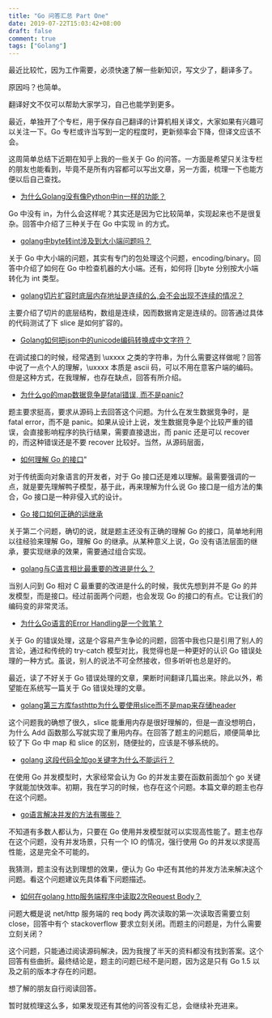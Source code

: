 ```yaml
---
title: "Go 问答汇总 Part One"
date: 2019-07-22T15:03:42+08:00
draft: false
comment: true
tags: ["Golang"]
---
```


最近比较忙，因为工作需要，必须快速了解一些新知识，写文少了，翻译多了。

原因吗？也简单。

翻译好文不仅可以帮助大家学习，自己也能学到更多。

最近，单独开了个专栏，用于保存自己翻译的计算机相关译文，大家如果有兴趣可以关注一下。Go 专栏或许当写到一定的程度时，更新频率会下降，但译文应该不会。

这周简单总结下近期在知乎上我的一些关于 Go 的问答。一方面是希望只关注专栏的朋友也能看到，毕竟不是所有内容都可以写出文章，另一方面，梳理一下也能方便以后自己查找。

- [为什么Golang没有像Python中in一样的功能？](https://www.zhihu.com/question/328393303/answer/711287362)

Go 中没有 in，为什么会这样呢？其实还是因为它比较简单，实现起来也不是很复杂。回答中介绍了三种关于在 Go 中实现 in 的方式。

- [golang中byte转int涉及到大小端问题吗？](https://www.zhihu.com/question/327537211)

关于 Go 中大小端的问题，其实有专门的包处理这个问题，encoding/binary。回答中介绍了如何在 Go 中检查机器的大小端。还有，如何将 []byte 分别按大小端转化为 int 类型。

- [golang切片扩容时底层内存地址是连续的么,会不会出现不连续的情况？](https://www.zhihu.com/question/325494056/answer/696616716)

主要介绍了切片的底层结构，数组是连续，因而数据肯定是连续的。回答通过具体的代码测试了下 slice 是如何扩容的。

- [Golang如何把json中的unicode编码转换成中文字符？](https://www.zhihu.com/question/330544039/answer/724325798)

在调试接口的时候，经常遇到 \uxxxx 之类的字符串，为什么需要这样做呢？回答中说了一点个人的理解，\uxxxx 本质是 ascii 码，可以不用在意客户端的编码。但是这种方式，在我理解，也存在缺点，回答有所介绍。

- [为什么go的map数据竞争是fatal错误, 而不是panic?](https://www.zhihu.com/question/305845656)

题主要求挺高，要求从源码上去回答这个问题。为什么在发生数据竞争时，是 fatal error，而不是 panic。如果从设计上说，发生数据竞争是个比较严重的错误，会直接影响程序的执行结果，需要直接退出，而 panic 还是可以 recover 的，而这种错误还是不要 recover 比较好。当然，从源码层面，

- [如何理解 Go 的接口](https://www.zhihu.com/question/328762850/answer/712332485)"

对于传统面向对象语言的开发者，对于 Go 接口还是难以理解。最需要强调的一点，就是要先理解鸭子模型，基于此，再来理解为什么说 Go 接口是一组方法的集合，Go 接口是一种非侵入式的设计。

- [Go 接口如何正确的运继承](https://www.zhihu.com/question/318138275/answer/699989214)

关于第二个问题，确切的说，就是题主还没有正确的理解 Go 的接口，简单地利用以往经验来理解 Go，理解 Go 的继承。从某种意义上说，Go 没有语法层面的继承，要实现继承的效果，需要通过组合实现。

- [golang与C语言相比最重要的改进是什么？](https://www.zhihu.com/question/325945059/answer/695652418) 

当别人问到 Go 相对 C 最重要的改进是什么的时候，我优先想到并不是 Go 的并发模型，而是接口。经过前面两个问题，也会发现 Go 的接口的有点。它让我们的编码变的非常灵活。

- [为什么Go语言的Error Handling是一个败笔？](https://www.zhihu.com/question/330263279/answer/721627825)

关于 Go 的错误处理，这是个容易产生争论的问题，回答中我也只是引用了别人的言论，通过和传统的 try-catch 模型对比，我觉得也是一种更好的认识 Go 错误处理的一种方式。虽说，别人的说法不可全然接收，但多听听也总是好的。

最近，读了不好关于 Go 错误处理的文章，果断时间翻译几篇出来。除此以外，希望能在系统写一篇关于 Go 错误处理的文章。

- [golang第三方库fasthttp为什么要使用slice而不是map来存储header](https://www.zhihu.com/question/327580797/answer/705124669)

这个问题我的确想了很久，slice 能重用内存是很好理解的，但是一直没想明白，为什么 Add 函数那么写就实现了重用内存。在回答了题主的问题后，顺便简单比较了下 Go 中 map 和 slice 的区别，随便扯的，应该是不够系统的。

- [golang 这段代码全加go关键字为什么不能运行？](https://www.zhihu.com/question/330265683/answer/721531140)

在使用 Go 并发模型时，大家经常会认为 Go 的并发主要在函数前面加个 go 关键字就能加快效率。初期，我在学习的时候，也存在这个问题。本篇文章的题主也存在这个问题。

- [go语言解决并发的方法有哪些？](https://www.zhihu.com/question/330802541/answer/724830302)

不知道有多数人都认为，只要在 Go 使用并发模型就可以实现高性能了。题主也存在这个问题，没有并发场景，只有一个 IO 的情况，强行使用 Go 的并发以求提高性能，这是完全不可能的。

我猜测，题主没有达到理想的效果，便认为 Go 中还有其他的并发方法来解决这个问题。看这个问题建议先具体看下问题描述。

- [如何在golang http服务端程序中读取2次Request Body？](https://www.zhihu.com/question/329045911/answer/714781838)

问题大概是说 net/http 服务端的 req body 两次读取的第一次读取否需要立刻 close，回答中有个 stackoverflow 要求立刻关闭。而题主的问题是，为什么需要立刻关闭？

这个问题，只能通过阅读源码解决，因为我搜了半天的资料都没有找到答案。这个回答有些曲折。最终结论是，题主的问题已经不是问题，因为这是只有 Go 1.5 以及之前的版本才存在的问题。

想了解的朋友自行阅读回答。

暂时就梳理这么多，如果发现还有其他的问答没有汇总，会继续补充进来。

